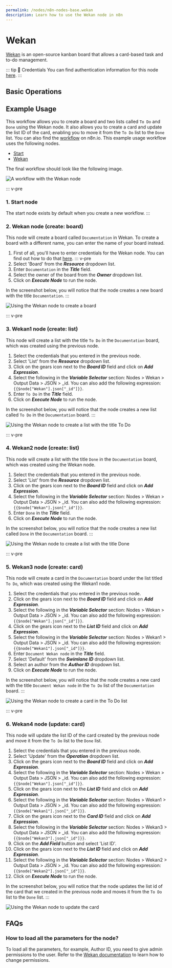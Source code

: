 ```yaml
---
permalink: /nodes/n8n-nodes-base.wekan
description: Learn how to use the Wekan node in n8n
---
```


# Wekan

[Wekan](https://wekan.github.io/) is an open-source kanban board that allows a card-based task and to-do management.

::: tip 🔑 Credentials
You can find authentication information for this node [here](../../../credentials/Wekan/README.md).
:::

## Basic Operations

<Resource node="n8n-nodes-base.wekan" />

## Example Usage

This workflow allows you to create a board and two lists called `To Do` and `Done` using the Wekan node. It also allows you to create a card and update the list ID of the card, enabling you to move it from the `To Do` list to the `Done` list. You can also find the [workflow](https://n8n.io/workflows/728) on n8n.io. This example usage workflow uses the following nodes.
- [Start](../../core-nodes/Start/README.md)
- [Wekan]()

The final workflow should look like the following image.

![A workflow with the Wekan node](REDACTED)

::: v-pre
### 1. Start node

The start node exists by default when you create a new workflow.
:::

### 2. Wekan node (create: board)

This node will create a board called `Documentation` in Wekan. To create a board with a different name, you can enter the name of your board instead.

1. First of all, you'll have to enter credentials for the Wekan node. You can find out how to do that [here](../../../credentials/Wekan/README.md).
::: v-pre
2. Select 'Board' from the ***Resource*** dropdown list.
3. Enter `Documentation` in the ***Title*** field.
4. Select the owner of the board from the ***Owner*** dropdown list.
5. Click on ***Execute Node*** to run the node.

In the screenshot below, you will notice that the node creates a new board with the title `Documentation`.
:::

![Using the Wekan node to create a board](REDACTED)

::: v-pre
### 3. Wekan1 node (create: list)

This node will create a list with the title `To Do` in the `Documentation` board, which was created using the previous node.

1. Select the credentials that you entered in the previous node.
2. Select 'List' from the ***Resource*** dropdown list.
3. Click on the gears icon next to the ***Board ID*** field and click on ***Add Expression***.
4. Select the following in the ***Variable Selector*** section: Nodes > Wekan > Output Data > JSON > _id. You can also add the following expression: `{{$node["Wekan"].json["_id"]}}`.
5. Enter `To Do` in the ***Title*** field.
6. Click on ***Execute Node*** to run the node.

In the screenshot below, you will notice that the node creates a new list called `To Do` in the `Documentation` board.
:::

![Using the Wekan node to create a list with the title To Do](REDACTED)

::: v-pre
### 4. Wekan2 node (create: list)

This node will create a list with the title `Done` in the `Documentation` board, which was created using the Wekan node.

1. Select the credentials that you entered in the previous node.
2. Select 'List' from the ***Resource*** dropdown list.
3. Click on the gears icon next to the ***Board ID*** field and click on ***Add Expression***.
4. Select the following in the ***Variable Selector*** section: Nodes > Wekan > Output Data > JSON > _id. You can also add the following expression: `{{$node["Wekan"].json["_id"]}}`.
5. Enter `Done` in the ***Title*** field.
6. Click on ***Execute Node*** to run the node.

In the screenshot below, you will notice that the node creates a new list called `Done` in the `Documentation` board.
:::

![Using the Wekan node to create a list with the title Done](REDACTED)

::: v-pre
### 5. Wekan3 node (create: card)

This node will create a card in the `Documentation` board under the list titled `To Do`, which was created using the Wekan1 node.

1. Select the credentials that you entered in the previous node.
2. Click on the gears icon next to the ***Board ID*** field and click on ***Add Expression***.
3. Select the following in the ***Variable Selector*** section: Nodes > Wekan > Output Data > JSON > _id. You can also add the following expression: `{{$node["Wekan"].json["_id"]}}`.
4. Click on the gears icon next to the ***List ID*** field and click on ***Add Expression***.
5. Select the following in the ***Variable Selector*** section: Nodes > Wekan1 > Output Data > JSON > _id. You can also add the following expression: `{{$node["Wekan1"].json["_id"]}}`.
6. Enter `Document Wekan node` in the ***Title*** field.
7. Select 'Default' from the ***Swimlane ID*** dropdown list.
8. Select an author from the ***Author ID*** dropdown list.
9. Click on ***Execute Node*** to run the node.

In the screenshot below, you will notice that the node creates a new card with the title `Document Wekan node` in the `To Do` list of the `Documentation` board.
:::

![Using the Wekan node to create a card in the To Do list](REDACTED)

::: v-pre
### 6. Wekan4 node (update: card)

This node will update the list ID of the card created by the previous node and move it from the `To Do` list to the `Done` list.

1. Select the credentials that you entered in the previous node.
2. Select 'Update' from the ***Operation*** dropdown list.
3. Click on the gears icon next to the ***Board ID*** field and click on ***Add Expression***.
4. Select the following in the ***Variable Selector*** section: Nodes > Wekan > Output Data > JSON > _id. You can also add the following expression: `{{$node["Wekan"].json["_id"]}}`.
5. Click on the gears icon next to the ***List ID*** field and click on ***Add Expression***.
6. Select the following in the ***Variable Selector*** section: Nodes > Wekan1 > Output Data > JSON > _id. You can also add the following expression: `{{$node["Wekan1"].json["_id"]}}`.
7. Click on the gears icon next to the ***Card ID*** field and click on ***Add Expression***.
8. Select the following in the ***Variable Selector*** section: Nodes > Wekan3 > Output Data > JSON > _id. You can also add the following expression: `{{$node["Wekan3"].json["_id"]}}`.
9. Click on the ***Add Field*** button and select 'List ID'.
10. Click on the gears icon next to the ***List ID*** field and click on ***Add Expression***.
11. Select the following in the ***Variable Selector*** section: Nodes > Wekan2 > Output Data > JSON > _id. You can also add the following expression: `{{$node["Wekan2"].json["_id"]}}`.
12. Click on ***Execute Node*** to run the node.

In the screenshot below, you will notice that the node updates the list id of the card that we created in the previous node and moves it from the `To Do` list to the `Done` list.
:::

![Using the Wekan node to update the card](REDACTED)


## FAQs

### How to load all the parameters for the node?

To load all the parameters, for example, Author ID, you need to give admin permissions to the user. Refer to the [Wekan documentation](https://github.com/wekan/wekan/wiki/Features#members-click-member-initials-or-avatar--permissions-adminnormalcomment-only) to learn how to change permissions.

